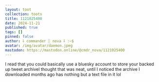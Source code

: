 ```yaml
---
layout: toot
collection: toots
title: 1121025400
date: 2024-11-21
published: true
tags: []
pinned: false
author: ⸸ commander ░ nova ⸸ :~$
avatar: /img/avatar/daemon.jpeg
mastodon: https://mastodon.online/@cmdr_nova/1121025400
---
```


I read that you could basically use a bluesky account to store your backed up tweet archiveI thought that was neat, until I noticed the archive I downloaded months ago has nothing but a text file in it lol
